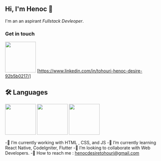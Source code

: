 ## Hi, I'm Henoc 👋

I'm an an aspirant *Fullstack Devleoper*.

### Get in touch

<img src="https://cdn.jsdelivr.net/gh/devicons/devicon/icons/linkedin/linkedin-original-wordmark.svg" width="100px"/> [https://www.linkedin.com/in/tohouri-henoc-desire-92b5b0217/]

<!--
**hdtohouri/hdtohouri** is a ✨ _special_ ✨ repository because its `README.md` (this file) appears on your GitHub profile.

Here are some ideas to get you started:
 

- 🔭 I’m currently working on Frontend development
- 🌱 I’m currently learning HTM / CSS / Javascrp
- 👯 I’m looking to collaborate on ...
- 🤔 I’m looking for help with ...
- 💬 Ask me about ...
- 📫 : ...
- 😄 Pronouns: ...
- ⚡ Fun fact: ...
-->

## 🛠️ Languages

<img src="https://cdn.jsdelivr.net/gh/devicons/devicon/icons/html5/html5-original-wordmark.svg" width="100px"/> 
<img src="https://cdn.jsdelivr.net/gh/devicons/devicon/icons/css3/css3-original-wordmark.svg" width="100px"/>
<img src="https://cdn.jsdelivr.net/gh/devicons/devicon/icons/javascript/javascript-original.svg" width="100px"/>

-🔭 I’m currently working with HTML , CSS, and JS
-🌱 I’m currently learning React Native, CodeIgniter, Flutter
-👯 I’m looking to collaborate with Web Developers.
-💬 How to reach me :  henocdesiretohouri@gmail.com
